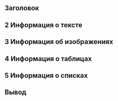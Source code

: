 ##  Заголовок
## 2 Информация о тексте 
## 3 Информация об изображениях
## 4 Информация о таблицах
## 5 Информация о списках
##  Вывод
